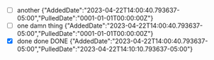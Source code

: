 - [ ] another {"AddedDate":"2023-04-22T14:00:40.793637-05:00","PulledDate":"0001-01-01T00:00:00Z"}
- [ ] one damn thing {"AddedDate":"2023-04-22T14:00:40.793637-05:00","PulledDate":"0001-01-01T00:00:00Z"}
- [x] done done DONE {"AddedDate":"2023-04-22T14:00:40.793637-05:00","PulledDate":"2023-04-22T14:10:10.793637-05:00"}
